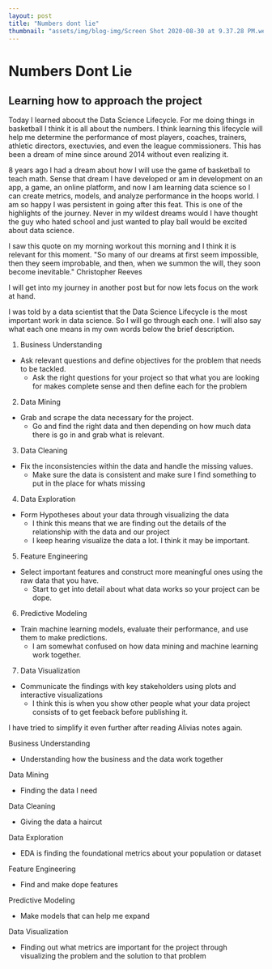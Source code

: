 ```yaml
---
layout: post
title: "Numbers dont lie"
thumbnail: "assets/img/blog-img/Screen Shot 2020-08-30 at 9.37.28 PM.webp"
---
```


# Numbers Dont Lie 

## Learning how to approach the project 

Today I learned aboout the Data Science Lifecycle.  For me doing things in basketball I think it is all about the numbers.  I think learning this lifecycle will help me determine the 
performance of most players, coaches, trainers, athletic directors, exectuvies, and even the league commissioners.  This has been a dream of mine since around 2014
without even realizing it. 

8 years ago I had a dream about how I will use the game of basketball to teach math.  Sense that dream I have developed or am in development on an app, a game, an online platform,
and now I am learning data science so I can create metrics, models, and analyze performance in the hoops world.  I am so happy I was persistent in going after this feat.  This is one of the highlights of the journey. 
Never in my wildest dreams would I have thought the guy who hated school and just wanted to play ball would be excited about data science. 

I saw this quote on my morning workout this morning and I think it is relevant for this moment. 
"So many of our dreams at first seem impossible, then they seem improbable, and then, when we summon the will, they soon become inevitable." Christopher Reeves

I will get into my journey in another post but for now lets focus on the work at hand.

I was told by a data scientist that the Data Science Lifecycle is the most important work in data science.  So I will go through each one.  I will also say what each one means in my own words below the 
brief description.

1. Business Understanding 
- Ask relevant questions and define objectives for the problem that needs to be tackled.
  - Ask the right questions for your project so that what you are looking for makes complete sense and then define each for the problem

2. Data Mining
- Grab and scrape the data necessary for the project.
  - Go and find the right data and then depending on how much data there is go in and grab what is relevant.

3. Data Cleaning 
- Fix the inconsistencies within the data and handle the missing values.
  - Make sure the data is consistent and make sure I find something to put in the place for whats missing

4. Data Exploration 
- Form Hypotheses about your data through visualizing the data 
  - I think this means that we are finding out the details of the relationship with the data and our project
  - I keep hearing visualize the data a lot.  I think it may be important. 

5. Feature Engineering 
- Select important features and construct more meaningful ones using the raw data that you have.
  -  Start to get into detail about what data works so your project can be dope.

6. Predictive Modeling 
- Train machine learning models, evaluate their performance, and use them to make predictions.
  - I am somewhat confused on how data mining and machine learning work together.

7. Data Visualization
- Communicate the findings with key stakeholders using plots and interactive visualizations 
  - I think this is when you show other people what your data project consists of to get feeback before publishing it.
  
 I have tried to simplify it even further after reading Alivias notes again.
 
Business Understanding
- Understanding how the business and the data work together 

Data Mining
- Finding the data I need 

Data Cleaning 
- Giving the data a haircut 

Data Exploration 
- EDA is finding the foundational metrics about your population or dataset 

Feature Engineering 
- Find and make dope features 

Predictive Modeling 
- Make models that can help me expand 

Data Visualization 
- Finding out what metrics are important for the project through visualizing the problem and the solution to that problem
